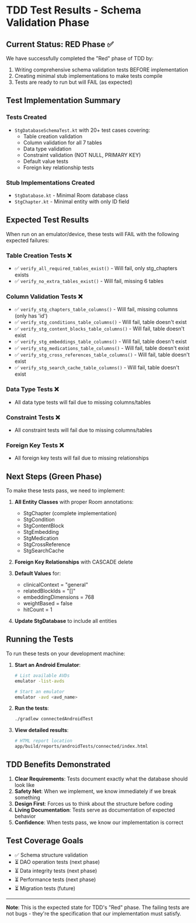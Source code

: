 # TDD Test Results - Schema Validation Phase

## Current Status: RED Phase ✅

We have successfully completed the "Red" phase of TDD by:
1. Writing comprehensive schema validation tests BEFORE implementation
2. Creating minimal stub implementations to make tests compile
3. Tests are ready to run but will FAIL (as expected)

## Test Implementation Summary

### Tests Created
- `StgDatabaseSchemaTest.kt` with 20+ test cases covering:
  - Table creation validation
  - Column validation for all 7 tables
  - Data type validation
  - Constraint validation (NOT NULL, PRIMARY KEY)
  - Default value tests
  - Foreign key relationship tests

### Stub Implementations Created
- `StgDatabase.kt` - Minimal Room database class
- `StgChapter.kt` - Minimal entity with only ID field

## Expected Test Results

When run on an emulator/device, these tests will FAIL with the following expected failures:

### Table Creation Tests ❌
- ✅ `verify_all_required_tables_exist()` - Will fail, only stg_chapters exists
- ✅ `verify_no_extra_tables_exist()` - Will fail, missing 6 tables

### Column Validation Tests ❌
- ✅ `verify_stg_chapters_table_columns()` - Will fail, missing columns (only has 'id')
- ✅ `verify_stg_conditions_table_columns()` - Will fail, table doesn't exist
- ✅ `verify_stg_content_blocks_table_columns()` - Will fail, table doesn't exist
- ✅ `verify_stg_embeddings_table_columns()` - Will fail, table doesn't exist
- ✅ `verify_stg_medications_table_columns()` - Will fail, table doesn't exist
- ✅ `verify_stg_cross_references_table_columns()` - Will fail, table doesn't exist
- ✅ `verify_stg_search_cache_table_columns()` - Will fail, table doesn't exist

### Data Type Tests ❌
- All data type tests will fail due to missing columns/tables

### Constraint Tests ❌
- All constraint tests will fail due to missing columns/tables

### Foreign Key Tests ❌
- All foreign key tests will fail due to missing relationships

## Next Steps (Green Phase)

To make these tests pass, we need to implement:

1. **All Entity Classes** with proper Room annotations:
   - StgChapter (complete implementation)
   - StgCondition
   - StgContentBlock
   - StgEmbedding
   - StgMedication
   - StgCrossReference
   - StgSearchCache

2. **Foreign Key Relationships** with CASCADE delete

3. **Default Values** for:
   - clinicalContext = "general"
   - relatedBlockIds = "[]"
   - embeddingDimensions = 768
   - weightBased = false
   - hitCount = 1

4. **Update StgDatabase** to include all entities

## Running the Tests

To run these tests on your development machine:

1. **Start an Android Emulator**:
   ```bash
   # List available AVDs
   emulator -list-avds
   
   # Start an emulator
   emulator -avd <avd_name>
   ```

2. **Run the tests**:
   ```bash
   ./gradlew connectedAndroidTest
   ```

3. **View detailed results**:
   ```bash
   # HTML report location
   app/build/reports/androidTests/connected/index.html
   ```

## TDD Benefits Demonstrated

1. **Clear Requirements**: Tests document exactly what the database should look like
2. **Safety Net**: When we implement, we know immediately if we break something
3. **Design First**: Forces us to think about the structure before coding
4. **Living Documentation**: Tests serve as documentation of expected behavior
5. **Confidence**: When tests pass, we know our implementation is correct

## Test Coverage Goals

- ✅ Schema structure validation
- ⏳ DAO operation tests (next phase)
- ⏳ Data integrity tests (next phase)
- ⏳ Performance tests (next phase)
- ⏳ Migration tests (future)

---

**Note**: This is the expected state for TDD's "Red" phase. The failing tests are not bugs - they're the specification that our implementation must satisfy.